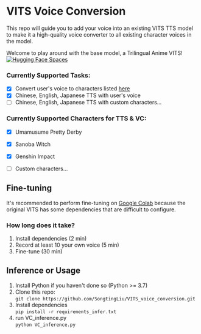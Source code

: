 # VITS Voice Conversion
This repo will guide you to add your voice into an existing VITS TTS model
to make it a high-quality voice converter to all existing character voices in the model.  

Welcome to play around with the base model, a Trilingual Anime VITS!
[![Hugging Face Spaces](https://img.shields.io/badge/%F0%9F%A4%97%20Hugging%20Face-Spaces-blue)](https://huggingface.co/spaces/Plachta/VITS-Umamusume-voice-synthesizer)

### Currently Supported Tasks:
- [x] Convert user's voice to characters listed [here](https://github.com/SongtingLiu/VITS_voice_conversion/blob/main/configs/finetune_speaker.json)
- [x] Chinese, English, Japanese TTS with user's voice
- [ ] Chinese, English, Japanese TTS with custom characters...

### Currently Supported Characters for TTS & VC:
- [x] Umamusume Pretty Derby
- [x] Sanoba Witch
- [x] Genshin Impact
- [ ] Custom characters...




## Fine-tuning
It's recommended to perform fine-tuning on [Google Colab](https://colab.research.google.com/drive/1omMhfYKrAAQ7a6zOCsyqpla-wU-QyfZn?usp=sharing)
because the original VITS has some dependencies that are difficult to configure.

### How long does it take?
1. Install dependencies (2 min)
2. Record at least 10 your own voice (5 min)
3. Fine-tune (30 min)

## Inference or Usage

1. Install Python if you haven't done so (Python >= 3.7)
2. Clone this repo:  
`git clone https://github.com/SongtingLiu/VITS_voice_conversion.git`
3. Install dependencies  
`pip install -r requirements_infer.txt`
4. run VC_inference.py  
`python VC_inference.py`
